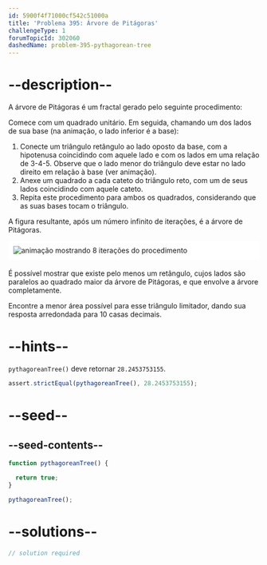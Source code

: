 ```yaml
---
id: 5900f4f71000cf542c51000a
title: 'Problema 395: Árvore de Pitágoras'
challengeType: 1
forumTopicId: 302060
dashedName: problem-395-pythagorean-tree
---
```


# --description--

A árvore de Pitágoras é um fractal gerado pelo seguinte procedimento:

Comece com um quadrado unitário. Em seguida, chamando um dos lados de sua base (na animação, o lado inferior é a base):

1. Conecte um triângulo retângulo ao lado oposto da base, com a hipotenusa coincidindo com aquele lado e com os lados em uma relação de 3-4-5. Observe que o lado menor do triângulo deve estar no lado direito em relação à base (ver animação).
2. Anexe um quadrado a cada cateto do triângulo reto, com um de seus lados coincidindo com aquele cateto.
3. Repita este procedimento para ambos os quadrados, considerando que as suas bases tocam o triângulo.

A figura resultante, após um número infinito de iterações, é a árvore de Pitágoras.

<img alt="animação mostrando 8 iterações do procedimento" src="https://cdn.freecodecamp.org/curriculum/project-euler/pythagorean-tree.gif" style="background-color: white; padding: 10px; display: block; margin-right: auto; margin-left: auto; margin-bottom: 1.2rem;" />

É possível mostrar que existe pelo menos um retângulo, cujos lados são paralelos ao quadrado maior da árvore de Pitágoras, e que envolve a árvore completamente.

Encontre a menor área possível para esse triângulo limitador, dando sua resposta arredondada para 10 casas decimais.

# --hints--

`pythagoreanTree()` deve retornar `28.2453753155`.

```js
assert.strictEqual(pythagoreanTree(), 28.2453753155);
```

# --seed--

## --seed-contents--

```js
function pythagoreanTree() {

  return true;
}

pythagoreanTree();
```

# --solutions--

```js
// solution required
```
